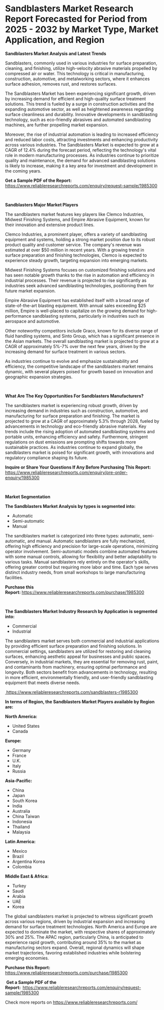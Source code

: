 <p><h1>Sandblasters Market Research Report Forecasted for Period from 2025 -  2032 by Market Type, Market Application, and Region</h1></p><p><strong>Sandblasters Market Analysis and Latest Trends</strong></p>
<p><p>Sandblasters, commonly used in various industries for surface preparation, cleaning, and finishing, utilize high-velocity abrasive materials propelled by compressed air or water. This technology is critical in manufacturing, construction, automotive, and metalworking sectors, where it enhances surface adhesion, removes rust, and restores surfaces.</p><p>The Sandblasters Market has been experiencing significant growth, driven by increasing demand for efficient and high-quality surface treatment solutions. This trend is fueled by a surge in construction activities and the expanding automotive sector, as well as heightened awareness regarding surface cleanliness and durability. Innovative developments in sandblasting technology, such as eco-friendly abrasives and automated sandblasting machines, are further propelling market expansion.</p><p>Moreover, the rise of industrial automation is leading to increased efficiency and reduced labor costs, attracting investments and enhancing productivity across various industries. The Sandblasters Market is expected to grow at a CAGR of 12.4% during the forecast period, reflecting the technology's vital role in modern manufacturing processes. As industries continue to prioritize quality and maintenance, the demand for advanced sandblasting solutions is likely to increase, making it a key area for investment and development in the coming years.</p></p>
<p><strong>Get a Sample PDF of the Report:&nbsp;</strong> <a href="https://www.reliableresearchreports.com/enquiry/request-sample/1985300?utm_campaign=3349&utm_medium=2&utm_source=Github&utm_content=ia&utm_term=10042025&utm_id=sandblasters">https://www.reliableresearchreports.com/enquiry/request-sample/1985300</a></p>
<p>&nbsp;</p>
<p><strong>Sandblasters Major Market Players</strong></p>
<p><p>The sandblasters market features key players like Clemco Industries, Midwest Finishing Systems, and Empire Abrasive Equipment, known for their innovation and extensive product lines. </p><p>Clemco Industries, a prominent player, offers a variety of sandblasting equipment and systems, holding a strong market position due to its robust product quality and customer service. The company's revenue was estimated at over $50 million in recent years. With a growing trend in surface preparation and finishing technologies, Clemco is expected to experience steady growth, targeting expansion into emerging markets.</p><p>Midwest Finishing Systems focuses on customized finishing solutions and has seen notable growth thanks to the rise in automation and efficiency in industrial processes. Their revenue is projected to rise significantly as industries seek advanced sandblasting technologies, positioning them for future market expansion.</p><p>Empire Abrasive Equipment has established itself with a broad range of state-of-the-art blasting equipment. With annual sales exceeding $25 million, Empire is well-placed to capitalize on the growing demand for high-performance sandblasting systems, particularly in industries such as aerospace and automotive.</p><p>Other noteworthy competitors include Graco, known for its diverse range of fluid handling systems, and Sinto Group, which has a significant presence in the Asian markets. The overall sandblasting market is projected to grow at a CAGR of approximately 5%-7% over the next few years, driven by the increasing demand for surface treatment in various sectors.</p><p>As industries continue to evolve and emphasize sustainability and efficiency, the competitive landscape of the sandblasters market remains dynamic, with several players poised for growth based on innovation and geographic expansion strategies.</p></p>
<p>&nbsp;</p>
<p><strong>What Are The Key Opportunities For Sandblasters Manufacturers?</strong></p>
<p><p>The sandblasters market is experiencing robust growth, driven by increasing demand in industries such as construction, automotive, and manufacturing for surface preparation and finishing. The market is projected to grow at a CAGR of approximately 5.3% through 2028, fueled by advancements in technology and eco-friendly abrasive materials. Key trends include the rising adoption of automated sandblasting systems and portable units, enhancing efficiency and safety. Furthermore, stringent regulations on dust emissions are prompting shifts towards more sustainable practices. As industries continue to expand globally, the sandblasters market is poised for significant growth, with innovations and regulatory compliance shaping its future.</p></p>
<p><strong>Inquire or Share Your Questions If Any Before Purchasing This Report:</strong> <a href="https://www.reliableresearchreports.com/enquiry/pre-order-enquiry/1985300?utm_campaign=3349&utm_medium=2&utm_source=Github&utm_content=ia&utm_term=10042025&utm_id=sandblasters">https://www.reliableresearchreports.com/enquiry/pre-order-enquiry/1985300</a></p>
<p>&nbsp;</p>
<p><strong>Market Segmentation</strong></p>
<p><strong>The Sandblasters Market Analysis by types is segmented into:</strong></p>
<p><ul><li>Automatic</li><li>Semi-automatic</li><li>Manual</li></ul></p>
<p><p>The sandblasters market is categorized into three types: automatic, semi-automatic, and manual. Automatic sandblasters are fully mechanized, offering high efficiency and precision for large-scale operations, minimizing operator involvement. Semi-automatic models combine automated features with some manual controls, allowing for flexibility and better adaptability to various tasks. Manual sandblasters rely entirely on the operator's skills, offering greater control but requiring more labor and time. Each type serves distinct industry needs, from small workshops to large manufacturing facilities.</p></p>
<p><strong>Purchase this Report:&nbsp;</strong><a href="https://www.reliableresearchreports.com/purchase/1985300?utm_campaign=3349&utm_medium=2&utm_source=Github&utm_content=ia&utm_term=10042025&utm_id=sandblasters">https://www.reliableresearchreports.com/purchase/1985300</a></p>
<p>&nbsp;</p>
<p><strong>The Sandblasters Market Industry Research by Application is segmented into:</strong></p>
<p><ul><li>Commercial</li><li>Industrial</li></ul></p>
<p><p>The sandblasters market serves both commercial and industrial applications by providing efficient surface preparation and finishing solutions. In commercial settings, sandblasters are utilized for restoring and cleaning surfaces, enhancing aesthetic appeal for businesses and public spaces. Conversely, in industrial markets, they are essential for removing rust, paint, and contaminants from machinery, ensuring optimal performance and longevity. Both sectors benefit from advancements in technology, resulting in more efficient, environmentally friendly, and user-friendly sandblasting equipment that meets diverse needs.</p></p>
<p><a href="https://www.reliableresearchreports.com/sandblasters-r1985300?utm_campaign=3349&utm_medium=2&utm_source=Github&utm_content=ia&utm_term=10042025&utm_id=sandblasters">&nbsp;https://www.reliableresearchreports.com/sandblasters-r1985300</a></p>
<p><strong>In terms of Region, the Sandblasters Market Players available by Region are:</strong></p>
<p>
    <p> <strong> North America: </strong>
        <ul>
            <li>United States</li>
            <li>Canada</li>
        </ul>
        </p> 
    <p> <strong> Europe: </strong>
        <ul>
            <li>Germany</li>
            <li>France</li>
            <li>U.K.</li>
            <li>Italy</li>
            <li>Russia</li>
        </ul>
        </p> 
    <p> <strong> Asia-Pacific: </strong>
        <ul>
            <li>China</li>
            <li>Japan</li>
            <li>South Korea</li>
            <li>India</li>
            <li>Australia</li>
            <li>China Taiwan</li>
            <li>Indonesia</li>
            <li>Thailand</li>
            <li>Malaysia</li>
        </ul>
        </p> 
    <p> <strong> Latin America: </strong>
        <ul>
            <li>Mexico</li>
            <li>Brazil</li>
            <li>Argentina Korea</li>
            <li>Colombia</li>
        </ul>
        </p> 
    <p> <strong> Middle East & Africa: </strong>
        <ul>
            <li>Turkey</li>
            <li>Saudi</li>
            <li>Arabia</li>
            <li>UAE</li>
            <li>Korea</li>
        </ul>
    </p>
    </p>
<p><p>The global sandblasters market is projected to witness significant growth across various regions, driven by industrial expansion and increasing demand for surface treatment technologies. North America and Europe are expected to dominate the market, with respective shares of approximately 30% and 25%. The APAC region, particularly China, is anticipated to experience rapid growth, contributing around 35% to the market as manufacturing sectors expand. Overall, regional dynamics will shape market trajectories, favoring established industries while bolstering emerging economies.</p></p>
<p><strong>Purchase this Report: </strong><a href="https://www.reliableresearchreports.com/purchase/1985300?utm_campaign=3349&utm_medium=2&utm_source=Github&utm_content=ia&utm_term=10042025&utm_id=sandblasters">https://www.reliableresearchreports.com/purchase/1985300</a></p>
<p>&nbsp;<strong>Get a Sample PDF of the Report:&nbsp;&nbsp;</strong><a href="https://www.reliableresearchreports.com/enquiry/request-sample/1985300?utm_campaign=3349&utm_medium=2&utm_source=Github&utm_content=ia&utm_term=10042025&utm_id=sandblasters">https://www.reliableresearchreports.com/enquiry/request-sample/1985300</a></p>
<p><strong></strong></p>
<p>Check more reports on <a href="https://www.reliableresearchreports.com/?utm_campaign=3349&utm_medium=2&utm_source=Github&utm_content=ia&utm_term=10042025&utm_id=sandblasters">https://www.reliableresearchreports.com/</a></p>
